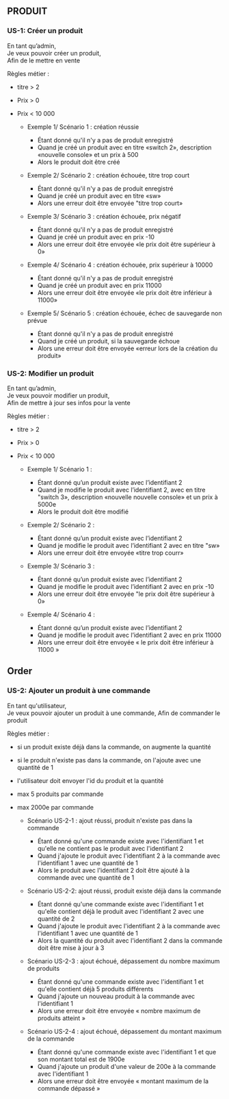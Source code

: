 ## PRODUIT

### US-1: Créer un produit

En tant qu’admin,  
Je veux pouvoir créer un produit,  
Afin de le mettre en vente

Règles métier :
- titre > 2
- Prix > 0
- Prix < 10 000

    - Exemple 1/ Scénario 1 : création réussie
        - Étant donné qu'il n'y a pas de produit enregistré
        - Quand je créé un produit avec en titre «switch 2», description «nouvelle console» et un prix à 500
        - Alors le produit doit être créé

    - Exemple 2/ Scénario 2 : création échouée, titre trop court
        - Étant donné qu'il n'y a pas de produit enregistré
        - Quand je créé un produit avec en titre «sw»
        - Alors une erreur doit être envoyée "titre trop court»

    - Exemple 3/ Scénario 3 : création échouée, prix négatif
        - Étant donné qu'il n'y a pas de produit enregistré
        - Quand je créé un produit avec en prix -10
        - Alors une erreur doit être envoyée «le prix doit être supérieur à 0»

    - Exemple 4/ Scénario 4 : création échouée, prix supérieur à 10000 
        - Étant donné qu'il n'y a pas de produit enregistré
        - Quand je créé un produit avec en prix 11000
        - Alors une erreur doit être envoyée «le prix doit être inférieur à 11000»
    - Exemple 5/ Scénario 5 : création échouée, échec de sauvegarde non prévue
      - Étant donné qu'il n'y a pas de produit enregistré
      - Quand je créé un produit, si la sauvegarde échoue
      - Alors une erreur doit être envoyée «erreur lors de la création du produit»


### US-2: Modifier un produit


En tant qu’admin,  
Je veux pouvoir modifier un produit,  
Afin de mettre à jour ses infos pour la vente

Règles métier :
- titre > 2
- Prix > 0
- Prix < 10 000

    - Exemple 1/ Scénario 1 :
        - Étant donné qu’un produit existe avec l’identifiant 2
        - Quand je modifie le produit avec l’identifiant 2, avec en titre "switch 3», description «nouvelle nouvelle console» et un prix à 5000e
        - Alors le produit doit être modifié

    - Exemple 2/ Scénario 2 :
        - Étant donné qu’un produit existe avec l’identifiant 2
        - Quand je modifie le produit avec l’identifiant 2 avec en titre "sw»
        - Alors une erreur doit être envoyée «titre trop courr»

    - Exemple 3/ Scénario 3 :
        - Étant donné qu’un produit existe avec l’identifiant 2
        - Quand je modifie le produit avec l’identifiant 2 avec en prix -10
        - Alors une erreur doit être envoyée "le prix doit être supérieur à 0»

    - Exemple 4/ Scénario 4 :
        - Étant donné  qu’un produit existe avec l’identifiant 2
        - Quand je modifie le produit avec l’identifiant 2 avec en prix 11000
        - Alors une erreur doit être envoyée « le prix doit être inférieur à 11000 »



## Order

### US-2: Ajouter un produit à une commande

En tant qu'utilisateur,  
Je veux pouvoir ajouter un produit à une commande,
Afin de commander le produit

Règles métier :
- si un produit existe déjà dans la commande, on augmente la quantité
- si le produit n'existe pas dans la commande, on l'ajoute avec une quantité de 1
- l'utilisateur doit envoyer l'id du produit et la quantité
- max 5 produits par commande
- max 2000e par commande

    - Scénario US-2-1 : ajout réussi, produit n'existe pas dans la commande
        - Étant donné qu'une commande existe avec l'identifiant 1 et qu'elle ne contient pas le produit avec l'identifiant 2
        - Quand j'ajoute le produit avec l'identifiant 2 à la commande avec l'identifiant 1 avec une quantité de 1
        - Alors le produit avec l'identifiant 2 doit être ajouté à la commande avec une quantité de 1

    - Scénario US-2-2: ajout réussi, produit existe déjà dans la commande
        - Étant donné qu'une commande existe avec l'identifiant 1 et qu'elle contient déjà le produit avec l'identifiant 2 avec une quantité de 2
        - Quand j'ajoute le produit avec l'identifiant 2 à la commande avec l'identifiant 1 avec une quantité de 1
        - Alors la quantité du produit avec l'identifiant 2 dans la commande doit être mise à jour à 3

    - Scénario US-2-3 : ajout échoué, dépassement du nombre maximum de produits
        - Étant donné qu'une commande existe avec l'identifiant 1 et qu'elle contient déjà 5 produits différents
        - Quand j'ajoute un nouveau produit à la commande avec l'identifiant 1
        - Alors une erreur doit être envoyée « nombre maximum de produits atteint »

    - Scénario US-2-4 : ajout échoué, dépassement du montant maximum de la commande
        - Étant donné qu'une commande existe avec l'identifiant 1 et que son montant total est de 1900e
        - Quand j'ajoute un produit d'une valeur de 200e à la commande avec l'identifiant 1
        - Alors une erreur doit être envoyée « montant maximum de la commande dépassé »